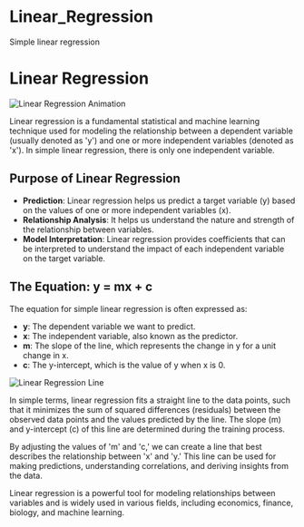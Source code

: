 # Linear_Regression
Simple linear regression

# Linear Regression

![Linear Regression Animation](https://upload.wikimedia.org/wikipedia/commons/e/ed/Residuals_for_Linear_Regression_Fit.png)

Linear regression is a fundamental statistical and machine learning technique used for modeling the relationship between a dependent variable (usually denoted as 'y') and one or more independent variables (denoted as 'x'). In simple linear regression, there is only one independent variable.

## Purpose of Linear Regression

- **Prediction**: Linear regression helps us predict a target variable (y) based on the values of one or more independent variables (x).
- **Relationship Analysis**: It helps us understand the nature and strength of the relationship between variables.
- **Model Interpretation**: Linear regression provides coefficients that can be interpreted to understand the impact of each independent variable on the target variable.

## The Equation: y = mx + c

The equation for simple linear regression is often expressed as:



- **y**: The dependent variable we want to predict.
- **x**: The independent variable, also known as the predictor.
- **m**: The slope of the line, which represents the change in y for a unit change in x.
- **c**: The y-intercept, which is the value of y when x is 0.

![Linear Regression Line](https://upload.wikimedia.org/wikipedia/commons/thumb/3/3a/Linear_regression.svg/438px-Linear_regression.svg.png)

In simple terms, linear regression fits a straight line to the data points, such that it minimizes the sum of squared differences (residuals) between the observed data points and the values predicted by the line. The slope (m) and y-intercept (c) of this line are determined during the training process.

By adjusting the values of 'm' and 'c,' we can create a line that best describes the relationship between 'x' and 'y.' This line can be used for making predictions, understanding correlations, and deriving insights from the data.

Linear regression is a powerful tool for modeling relationships between variables and is widely used in various fields, including economics, finance, biology, and machine learning.

